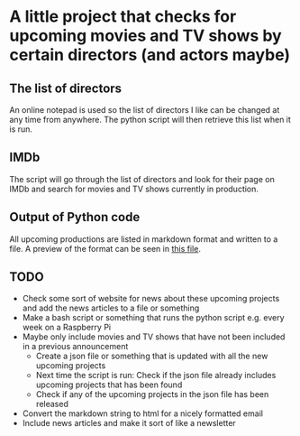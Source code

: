
# A little project that checks for upcoming movies and TV shows by certain directors (and actors maybe)

## The list of directors
An online notepad is used so the list of directors I like can be changed at any time from anywhere. The python script will then retrieve this list when it is run.

## IMDb
The script will go through the list of directors and look for their page on IMDb and search for movies and TV shows currently in production. 

## Output of Python code
All upcoming productions are listed in markdown format and written to a file. A preview of the format can be seen in [this file](https://github.com/vkroyer/Scraper/blob/master/OutputPreview.md).

## TODO
- Check some sort of website for news about these upcoming projects and add the news articles to a file or something
- Make a bash script or something that runs the python script e.g. every week on a Raspberry Pi
- Maybe only include movies and TV shows that have not been included in a previous announcement
    - Create a json file or something that is updated with all the new upcoming projects
    - Next time the script is run: Check if the json file already includes upcoming projects that has been found
    - Check if any of the upcoming projects in the json file has been released
- Convert the markdown string to html for a nicely formatted email
- Include news articles and make it sort of like a newsletter
